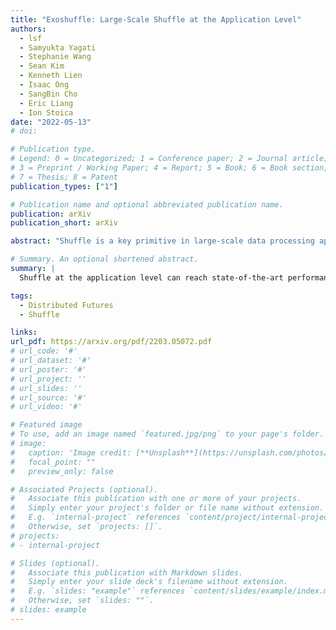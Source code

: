 ```yaml
---
title: "Exoshuffle: Large-Scale Shuffle at the Application Level"
authors:
  - lsf
  - Samyukta Yagati
  - Stephanie Wang
  - Sean Kim
  - Kenneth Lien
  - Isaac Ong
  - SangBin Cho
  - Eric Liang
  - Ion Stoica
date: "2022-05-13"
# doi:

# Publication type.
# Legend: 0 = Uncategorized; 1 = Conference paper; 2 = Journal article;
# 3 = Preprint / Working Paper; 4 = Report; 5 = Book; 6 = Book section;
# 7 = Thesis; 8 = Patent
publication_types: ["1"]

# Publication name and optional abbreviated publication name.
publication: arXiv
publication_short: arXiv

abstract: "Shuffle is a key primitive in large-scale data processing applications. The difficulty of large-scale shuffle has inspired the development of many specialized shuffle systems. While these systems greatly improve shuffle performance and reliability, they come at a cost: flexibility. First, each shuffle system is essentially built from scratch, which is a significant developer effort. Second, the monolithic design of these shuffle systems makes them too rigid to support fine-grained pipelining, as desired by applications like distributed ML training. We argue that the inflexibility stems from the tight coupling of shuffle algorithms and system-level optimizations, and propose to use the distributed futures abstraction to decouple shuffle algorithms from the system. We present Exoshuffle, an application-level shuffle design built on top of Ray, a task-based distributed futures system. We show that it is possible to (1) express shuffle algorithms from previous shuffle systems in a few hundred lines of application-level Python code, (2) achieve competitive performance and scalability with specialized data systems like Spark, and (3) achieve interoperability with other data applications via fine-grained pipelining."

# Summary. An optional shortened abstract.
summary: |
  Shuffle at the application level can reach state-of-the-art performance and scalability, and provide unprecedented flexibility.

tags:
  - Distributed Futures
  - Shuffle

links:
url_pdf: https://arxiv.org/pdf/2203.05072.pdf
# url_code: '#'
# url_dataset: '#'
# url_poster: '#'
# url_project: ''
# url_slides: ''
# url_source: '#'
# url_video: '#'

# Featured image
# To use, add an image named `featured.jpg/png` to your page's folder.
# image:
#   caption: 'Image credit: [**Unsplash**](https://unsplash.com/photos/pLCdAaMFLTE)'
#   focal_point: ""
#   preview_only: false

# Associated Projects (optional).
#   Associate this publication with one or more of your projects.
#   Simply enter your project's folder or file name without extension.
#   E.g. `internal-project` references `content/project/internal-project/index.md`.
#   Otherwise, set `projects: []`.
# projects:
# - internal-project

# Slides (optional).
#   Associate this publication with Markdown slides.
#   Simply enter your slide deck's filename without extension.
#   E.g. `slides: "example"` references `content/slides/example/index.md`.
#   Otherwise, set `slides: ""`.
# slides: example
---
```

